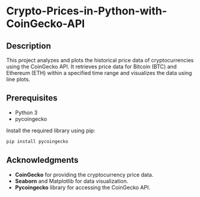 ﻿# **Crypto-Prices-in-Python-with-CoinGecko-API**



## Description
This project analyzes and plots the historical price data of cryptocurrencies using the CoinGecko API. It retrieves price data for Bitcoin (BTC) and Ethereum (ETH) within a specified time range and visualizes the data using line plots.

## Prerequisites
+ Python 3
+ pycoingecko 


Install the required library using pip:

```python
pip install pycoingecko
```
## Acknowledgments
+ **CoinGecko** for providing the cryptocurrency price data.
+ **Seaborn** and Matplotlib for data visualization.
+ **Pycoingecko** library for accessing the CoinGecko API.
